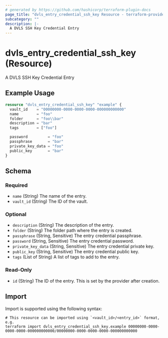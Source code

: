 ```yaml
---
# generated by https://github.com/hashicorp/terraform-plugin-docs
page_title: "dvls_entry_credential_ssh_key Resource - terraform-provider-dvls"
subcategory: ""
description: |-
  A DVLS SSH Key Credential Entry
---
```


# dvls_entry_credential_ssh_key (Resource)

A DVLS SSH Key Credential Entry

## Example Usage

```terraform
resource "dvls_entry_credential_ssh_key" "example" {
  vault_id    = "00000000-0000-0000-0000-000000000000"
  name        = "foo"
  folder      = "foo\\bar"
  description = "bar"
  tags        = ["foo"]

  password         = "foo"
  passphrase       = "bar"
  private_key_data = "foo"
  public_key       = "bar"
}
```

<!-- schema generated by tfplugindocs -->
## Schema

### Required

- `name` (String) The name of the entry.
- `vault_id` (String) The ID of the vault.

### Optional

- `description` (String) The description of the entry.
- `folder` (String) The folder path where the entry is created.
- `passphrase` (String, Sensitive) The entry credential passphrase.
- `password` (String, Sensitive) The entry credential password.
- `private_key_data` (String, Sensitive) The entry credential private key.
- `public_key` (String, Sensitive) The entry credential public key.
- `tags` (List of String) A list of tags to add to the entry.

### Read-Only

- `id` (String) The ID of the entry. This is set by the provider after creation.

## Import

Import is supported using the following syntax:

```shell
# This resource can be imported using `<vault_id>/<entry_id>` format, e.g.
terraform import dvls_entry_credential_ssh_key.example 00000000-0000-0000-0000-000000000000/00000000-0000-0000-0000-000000000000
```
